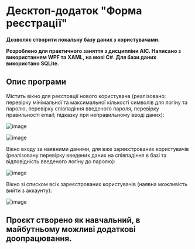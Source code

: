 # Десктоп-додаток "Форма реєстрації"
**Дозволяє створити локальну базу даних з користувачами.**

**Розроблено для практичного заняття з дисципліни АІС. Написано з використанням WPF та XAML, на мові C#. Для бази даних використано SQLite.**

## Опис програми
Містить вікно для реєстрації нового користувача (реалізовано: перевірку мінімальної та максимальної кількості символів для логіну та паролю, перевірку співпадіння введеного пароля, перевірку правильності email; підказку при неправильному вводі даних):

![image](https://github.com/Trap-o/AIC_practice_RegistrationForm/assets/120330210/74c90e91-7905-4035-b111-5b6f827957bd)

![image](https://github.com/Trap-o/AIC_practice_RegistrationForm/assets/120330210/1d22e66c-f51e-49d6-af2e-764d475095bb)

Вікно входу за наявними даними, для вже зареєстрованих користувачів (реалізовану перевірку введених даних на співпадіння в базі та відповідність введеного логіну до паролю):

![image](https://github.com/Trap-o/AIC_practice_RegistrationForm/assets/120330210/8dcaf104-1ce1-4517-b883-b87dfe167aab)

Вікно зі списком всіх зареєстрованих користувачів (наявна можливість вийти з аккаунту):

![image](https://github.com/Trap-o/AIC_practice_RegistrationForm/assets/120330210/bcb7eb95-b103-478a-8c3b-4708a5311b6a)

## Проєкт створено як навчальний, в майбутньому можливі додаткові доопрацювання.
